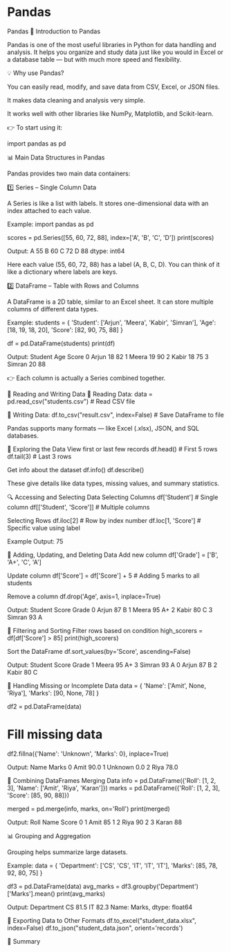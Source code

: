 # Pandas
 Pandas
🧠 Introduction to Pandas

Pandas is one of the most useful libraries in Python for data handling and analysis.
It helps you organize and study data just like you would in Excel or a database table — but with much more speed and flexibility.

💡 Why use Pandas?

You can easily read, modify, and save data from CSV, Excel, or JSON files.

It makes data cleaning and analysis very simple.

It works well with other libraries like NumPy, Matplotlib, and Scikit-learn.

👉 To start using it:

import pandas as pd

📊 Main Data Structures in Pandas

Pandas provides two main data containers:

1️⃣ Series – Single Column Data

A Series is like a list with labels.
It stores one-dimensional data with an index attached to each value.

Example:
import pandas as pd

scores = pd.Series([55, 60, 72, 88], index=['A', 'B', 'C', 'D'])
print(scores)

Output:
A    55
B    60
C    72
D    88
dtype: int64


Here each value (55, 60, 72, 88) has a label (A, B, C, D).
You can think of it like a dictionary where labels are keys.

2️⃣ DataFrame – Table with Rows and Columns

A DataFrame is a 2D table, similar to an Excel sheet.
It can store multiple columns of different data types.

Example:
students = {
    'Student': ['Arjun', 'Meera', 'Kabir', 'Simran'],
    'Age': [18, 19, 18, 20],
    'Score': [82, 90, 75, 88]
}

df = pd.DataFrame(students)
print(df)

Output:
  Student  Age  Score
0   Arjun   18     82
1   Meera   19     90
2   Kabir   18     75
3  Simran   20     88


👉 Each column is actually a Series combined together.

📁 Reading and Writing Data
🔹 Reading Data:
data = pd.read_csv("students.csv")  # Read CSV file

🔹 Writing Data:
df.to_csv("result.csv", index=False)  # Save DataFrame to file


Pandas supports many formats — like Excel (.xlsx), JSON, and SQL databases.

🧩 Exploring the Data
View first or last few records
df.head()   # First 5 rows
df.tail(3)  # Last 3 rows

Get info about the dataset
df.info()
df.describe()


These give details like data types, missing values, and summary statistics.

🔍 Accessing and Selecting Data
Selecting Columns
df['Student']         # Single column
df[['Student', 'Score']]  # Multiple columns

Selecting Rows
df.iloc[2]            # Row by index number
df.loc[1, 'Score']    # Specific value using label

Example Output:
75

🧮 Adding, Updating, and Deleting Data
Add new column
df['Grade'] = ['B', 'A+', 'C', 'A']

Update column
df['Score'] = df['Score'] + 5  # Adding 5 marks to all students

Remove a column
df.drop('Age', axis=1, inplace=True)

Output:
  Student  Score Grade
0   Arjun     87     B
1   Meera     95    A+
2   Kabir     80     C
3  Simran     93     A

🔦 Filtering and Sorting
Filter rows based on condition
high_scorers = df[df['Score'] > 85]
print(high_scorers)

Sort the DataFrame
df.sort_values(by='Score', ascending=False)

Output:
  Student  Score Grade
1   Meera     95    A+
3  Simran     93     A
0   Arjun     87     B
2   Kabir     80     C

🧹 Handling Missing or Incomplete Data
data = {
    'Name': ['Amit', None, 'Riya'],
    'Marks': [90, None, 78]
}

df2 = pd.DataFrame(data)

# Fill missing data
df2.fillna({'Name': 'Unknown', 'Marks': 0}, inplace=True)

Output:
     Name  Marks
0    Amit   90.0
1  Unknown    0.0
2    Riya   78.0

🔗 Combining DataFrames
Merging Data
info = pd.DataFrame({'Roll': [1, 2, 3], 'Name': ['Amit', 'Riya', 'Karan']})
marks = pd.DataFrame({'Roll': [1, 2, 3], 'Score': [85, 90, 88]})

merged = pd.merge(info, marks, on='Roll')
print(merged)

Output:
   Roll   Name  Score
0     1   Amit     85
1     2   Riya     90
2     3  Karan     88

📊 Grouping and Aggregation

Grouping helps summarize large datasets.

Example:
data = {
    'Department': ['CS', 'CS', 'IT', 'IT', 'IT'],
    'Marks': [85, 78, 92, 80, 75]
}

df3 = pd.DataFrame(data)
avg_marks = df3.groupby('Department')['Marks'].mean()
print(avg_marks)

Output:
Department
CS    81.5
IT    82.3
Name: Marks, dtype: float64

💾 Exporting Data to Other Formats
df.to_excel("student_data.xlsx", index=False)
df.to_json("student_data.json", orient='records')

🌟 Summary
